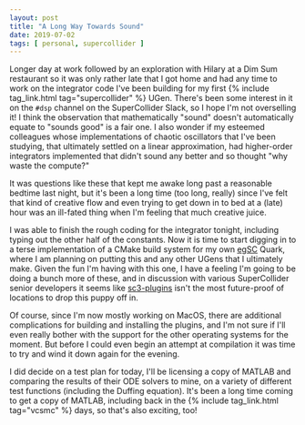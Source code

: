 ```yaml
---
layout: post
title: "A Long Way Towards Sound"
date: 2019-07-02
tags: [ personal, supercollider ]
---
```


Longer day at work followed by an exploration with Hilary at a Dim Sum restaurant so it was only rather late that I got
home and had any time to work on the integrator code I've been building for my first
{% include tag_link.html tag="supercollider" %} UGen. There's been some interest in it on the ```#dsp``` channel on
the SuperCollider Slack, so I hope I'm not overselling it! I think the observation that mathematically "sound" doesn't
automatically equate to "sounds good" is a fair one. I also wonder if my esteemed colleagues whose implementations of
chaotic oscillators that I've been studying, that ultimately settled on a linear approximation, had higher-order
integrators implemented that didn't sound any better and so thought "why waste the compute?"

It was questions like these that kept me awake long past a reasonable bedtime last night, but it's been a long time (too
long, really) since I've felt that kind of creative flow and even trying to get down in to bed at a (late) hour was an
ill-fated thing when I'm feeling that much creative juice.

I was able to finish the rough coding for the integrator tonight, including typing out the other half of the constants.
Now it is time to start digging in to a terse implementation of a CMake build system for my own
[egSC](https://github.com/lnihlen/egSC) Quark, where I am planning on putting this and any other UGens that I ultimately
make. Given the fun I'm having with this one, I have a feeling I'm going to be doing a bunch more of these, and in
discussion with various SuperCollider senior developers it seems like
[sc3-plugins](https://github.com/supercollider/sc3-plugins) isn't the most future-proof of locations to drop this puppy
off in.

Of course, since I'm now mostly working on MacOS, there are additional complications for building and installing the
plugins, and I'm not sure if I'll even really bother with the support for the other operating systems for the moment.
But before I could even begin an attempt at compilation it was time to try and wind it down again for the evening.

I did decide on a test plan for today, I'll be licensing a copy of MATLAB and comparing the results of their ODE solvers
to mine, on a variety of different test functions (including the Duffing equation). It's been a long time coming to get
a copy of MATLAB, including back in the {% include tag_link.html tag="vcsmc" %} days, so that's also exciting, too!

